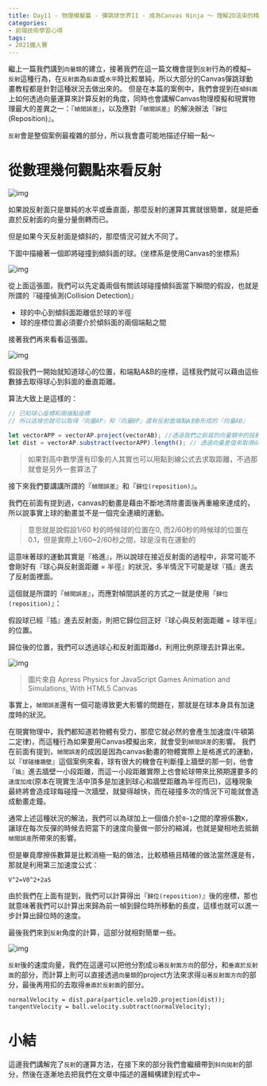 ```yaml
---
title: Day11 - 物理模擬篇 - 彈跳球世界II - 成為Canvas Ninja ～ 理解2D渲染的精髓.md
categories: 
- 前端技術學習心得
tags:
- 2021鐵人賽
---
```


繼上一篇我們講到`向量類`的建立，接著我們在這一篇文機會提到`反射`行為的模擬~
`反射`這種行為，在`反射面`為`鉛直`或`水平`時比較單純，所以大部分的Canvas彈跳球動畫教程都是針對這種狀況去做出來的。
但是在本篇的案例中，我們會提到在`傾斜面`上如何透過向量運算來計算反射的角度，同時也會講解Canvas物理模擬和現實物理最大的差異之一：『`幀間誤差`』，以及應對『`幀間誤差`』的解決辦法『`歸位`(Reposition)』。

`反射`會是整個案例最複雜的部分，所以我會盡可能地描述仔細一點～

# 從數理幾何觀點來看反射

![img](https://i.imgur.com/uUXsxes.png)

如果說反射面只是單純的水平或垂直面，那麼反射的運算其實就很簡單，就是把垂直於反射面的向量分量倒轉而已。

但是如果今天反射面是傾斜的，那麼情況可就大不同了。

下圖中描繪著一個即將碰撞到傾斜面的球。(坐標系是使用Canvas的坐標系)

![img](https://i.imgur.com/TT3WH7W.png)

從上面這張圖，我們可以先定義兩個有關該球碰撞傾斜面當下瞬間的假設，也就是所謂的『碰撞偵測(Collision Detection)』

- 球的中心到傾斜面距離低於球的半徑
- 球的座標位置必須要介於傾斜面的兩個端點之間

接著我們再來看看這張圖。

![img](https://i.imgur.com/HUzZcVh.png)

假設我們一開始就知道球心的位置，和端點A&B的座標，這樣我們就可以藉由這些數據去取得球心到斜面的垂直距離。

算法大致上是這樣的：

````javascript
// 已知球心座標和兩端點座標
// 所以這樣也就可以取得『向量AP』和『向量BP』還有反射面端點A到B形成的『向量AB』

let vectorAPP = vectorAP.project(vectorAB); //透過我們之前寫的向量類中的投射(project)方法來取得『向量APP』
let dist = vectorAP.substract(vectorAPP).length(); // 透過向量差值來取得d的長度
````

> 如果對高中數學還有印象的人其實也可以用點到線公式去求取距離，不過那就會是另外一套算法了

接下來我們要講講所謂的『`幀間誤差`』和『`歸位(reposition)`』。

我們在前面有提到過，canvas的動畫是藉由不斷地清除畫面後再重繪來達成的，所以說事實上球的動畫並不是一個完全連續的運動。

> 意思就是說假設1/60 秒的時候球的位置在0, 而2/60秒的時候球的位置在0.1，但是實際上1/60~2/60秒之間，球是沒有在運動的

這意味著球的運動其實是『格進』，所以說球在接近反射面的過程中，非常可能不會剛好有『球心與反射面距離 = 半徑』的狀況，多半情況下可能是球『插』進去了反射面裡面。

這個就是所謂的『`幀間誤差`』，而應對幀間誤差的方式之一就是使用『`歸位(reposition)`』：

假設球已經『插』進去反射面，則把它歸位回正好『球心與反射面距離 = 球半徑』的位置。

歸位後的位置，我們可以透過球心和反射面距離d，利用比例原理去計算出來。

![img](https://i.imgur.com/ytr8c2D.png) 

> 圖片來自 Apress Physics for JavaScript Games Animation and Simulations, With HTML5 Canvas

事實上，`幀間誤差`還有一個可能導致更大影響的問題在，那就是在球本身具有加速度時的狀況。

在現實物理中，我們都知道若物體有受力，那麼它就必然的會產生加速度(牛頓第二定律)，而這種行為如果要用Canvas模擬出來，就會受到`幀間誤差`的影響。
我們在前面有提到，`幀間誤差`的成因是因為canvas動畫的物體實際上是格進式的運動，以『`球碰撞牆壁`』這個案例來看，球有很大的機會在判斷撞上牆壁的那一刻，他會『`插`』進去牆壁一小段距離，而這一小段距離實際上也會給球帶來比預期還要多的`速度加成`(原本在現實生活中頂多是加速到球心和牆壁距離為半徑而已)，這種現象最終將會造成球每碰撞一次牆壁，就變得越快，而在碰撞多次的情況下可能就會造成動畫走鐘。

通常上述這種狀況的解法，我們可以為球加上一個值介於`0~1`之間的摩擦係數`K`，讓球在每次反彈的時候去把當下的速度向量做一部分的縮減，也就是變相地去抵銷`幀間誤差`所帶來的影響。

但是畢竟摩擦係數算是比較消極一點的做法，比較積極且精確的做法當然還是有，那就是利用第三加速度公式：  

````
V^2=V0^2+2aS
````

由於我們在上面有提到，我們可以計算得出『`歸位(reposition)`』後的座標，那也就意味著我們可以計算出來歸為前一幀到歸位時所移動的長度，這樣也就可以進一步計算出歸位時的速度。

最後我們來到`反射`角度的計算，這部分就相對簡單一些。

![img](https://i.imgur.com/6LD2Qd5.png)

`反射`後的速度向量，我們在這邊可以把他分割成`沿著反射面方向`的部分，和`垂直於反射面`的部分，而計算上則可以直接透過`向量類`的project方法來求得`沿著反射面方向`的部分，最後再用扣的去取得`垂直於反射面`的部分。

```
normalVelocity = dist.para(particle.velo2D.projection(dist));
tangentVelocity = ball.velocity.subtract(normalVelocity);
```

# 小結

這邊我們講解完了`反射`的運算方法，在接下來的部分我們會繼續帶到`斜向拋射`的部分，然後在逐漸地去把我們在文章中描述的邏輯構建到程式中~